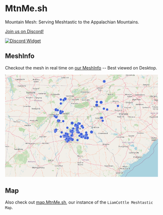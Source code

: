 # MtnMe.sh

Mountain Mesh: Serving Meshtastic to the Appalachian Mountains.

[Join us on Discord!](https://discord.gg/4WN32RHGSs)

[![Discord Widget](https://discord.com/api/guilds/1280880869296570368/widget.png?style=banner3)](https://discord.gg/4WN32RHGSs)

## MeshInfo

Checkout the mesh in real time on [our MeshInfo](https://view.mtnme.sh/map) -- Best viewed on Desktop.

![MtnMe.sh MeshInfo Map](static/2025-06-04_mesh_map.png)

## Map

Also check out [map.MtnMe.sh](https://map.MtnMe.sh/), our instance of the `LiamCottle Meshtastic Map`.
